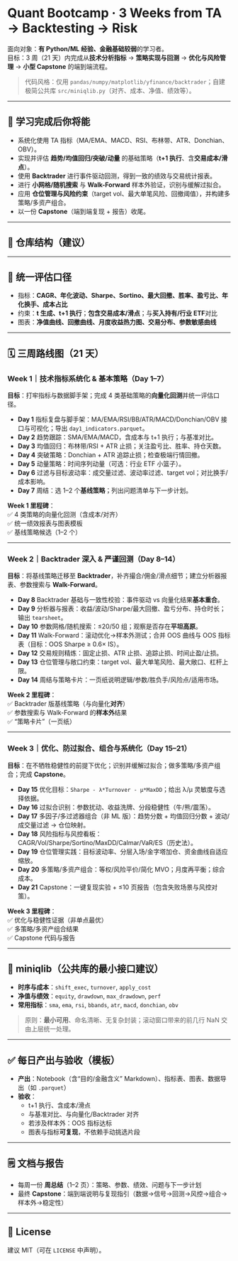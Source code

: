 # Quant Bootcamp · 3 Weeks from TA → Backtesting → Risk

面向对象：**有 Python/ML 经验、金融基础较弱**的学习者。  
目标：3 周（21 天）内完成从**技术分析指标** → **策略实现与回测** → **优化与风险管理** → **小型 Capstone** 的端到端流程。  
> 代码风格：仅用 `pandas/numpy/matplotlib/yfinance/backtrader`；自建极简公共库 `src/miniqlib.py`（对齐、成本、净值、绩效等）。

---

## 🎯 学习完成后你将能
- 系统化使用 TA 指标（MA/EMA、MACD、RSI、布林带、ATR、Donchian、OBV）。
- 实现并评估 **趋势/均值回归/突破/动量** 的基础策略（**t+1 执行**、含**交易成本/滑点**）。
- 使用 **Backtrader** 进行事件驱动回测，得到一致的绩效与交易统计报表。
- 进行 **小网格/随机搜索** 与 **Walk-Forward** 样本外验证，识别与缓解过拟合。
- 应用 **仓位管理与风险约束**（target vol、最大单笔风险、回撤阈值），并构建多策略/多资产组合。
- 以一份 **Capstone**（端到端复现 + 报告）收尾。

---

## 📁 仓库结构（建议）


---

## 📏 统一评估口径
- 指标：**CAGR、年化波动、Sharpe、Sortino、最大回撤、胜率、盈亏比、年化换手、成本占比**
- 约束：**t 生成、t+1 执行**；**包含交易成本/滑点**；与**买入持有/行业 ETF**对比
- 图表：**净值曲线、回撤曲线、月度收益热力图、交易分布、参数敏感曲线**

---

## 🗓️ 三周路线图（21 天）

### Week 1｜技术指标系统化 & 基本策略（Day 1–7）
**目标**：打牢指标与数据脚手架；完成 4 类基础策略的**向量化回测**并统一评估口径。
- **Day 1** 指标复盘与脚手架：MA/EMA/RSI/BB/ATR/MACD/Donchian/OBV 接口与可视化；导出 `day1_indicators.parquet`。
- **Day 2** 趋势跟踪：SMA/EMA/MACD，含成本与 t+1 执行；与基准对比。
- **Day 3** 均值回归：布林带/RSI + ATR 止损；关注盈亏比、胜率、持仓天数。
- **Day 4** 突破策略：Donchian + ATR 追踪止损；检查极端行情回撤。
- **Day 5** 动量策略：时间序列动量（可选：行业 ETF 小篮子）。
- **Day 6** 过滤与目标波动率：成交量过滤、波动率过滤、target vol；对比换手/成本影响。
- **Day 7** 周结：选 1–2 个**基线策略**；列出问题清单与下一步计划。

**Week 1 里程碑**：  
✅ 4 类策略的向量化回测（含成本/对齐）  
✅ 统一绩效报表与图表模板  
✅ 基线策略候选（1–2 个）

---

### Week 2｜Backtrader 深入 & 严谨回测（Day 8–14）
**目标**：将基线策略迁移至 **Backtrader**，补齐撮合/佣金/滑点细节；建立分析器报表、参数搜索与 **Walk-Forward**。
- **Day 8** Backtrader 基础与一致性校验：事件驱动 vs 向量化结果**基本重合**。
- **Day 9** 分析器与报表：收益/波动/Sharpe/最大回撤、盈亏分布、持仓时长；输出 `tearsheet`。
- **Day 10** 参数网格/随机搜索：≤20/50 组；观察是否存在**平坦高原**。
- **Day 11** Walk-Forward：滚动优化→样本外测试；合并 OOS 曲线与 OOS 指标表（目标：OOS Sharpe ≥ 0.6× IS）。
- **Day 12** 交易规则精炼：固定止损、ATR 止损、追踪止损、时间止盈/止损。
- **Day 13** 仓位管理与敞口约束：target vol、最大单笔风险、最大敞口、杠杆上限。
- **Day 14** 周结与策略卡片：一页纸说明逻辑/参数/胜负手/风险点/适用市场。

**Week 2 里程碑**：  
✅ Backtrader 版基线策略（与向量化**对齐**）  
✅ 参数搜索与 Walk-Forward 的**样本外**结果  
✅ “策略卡片”（一页纸）

---

### Week 3｜优化、防过拟合、组合与系统化（Day 15–21）
**目标**：在不牺牲稳健性的前提下优化；识别并缓解过拟合；做多策略/多资产组合；完成 **Capstone**。
- **Day 15** 优化目标：`Sharpe - λ*Turnover - μ*MaxDD`；给出 λ/μ 灵敏度与选择依据。
- **Day 16** 过拟合识别：参数扰动、收益洗牌、分段稳健性（牛/熊/震荡）。
- **Day 17** 多因子/多过滤器组合（非 ML 版）：趋势分数 + 均值回归分数 + 波动/成交量过滤 → 仓位映射。
- **Day 18** 风险指标与风控看板：CAGR/Vol/Sharpe/Sortino/MaxDD/Calmar/VaR/ES（历史法）。
- **Day 19** 仓位管理实践：目标波动率、分层入场/金字塔加仓、资金曲线自适应缩放。
- **Day 20** 多策略/多资产组合：等权/风险平价/简化 MVO；月度再平衡；综合成本。
- **Day 21** Capstone：一键复现实验 + ≤10 页报告（包含失败场景与风控对策）。

**Week 3 里程碑**：  
✅ 优化与稳健性证据（非单点最优）  
✅ 多策略/多资产组合结果  
✅ Capstone 代码与报告

---

## 🔧 miniqlib（公共库的最小接口建议）
- **时序与成本**：`shift_exec`, `turnover`, `apply_cost`
- **净值与绩效**：`equity`, `drawdown`, `max_drawdown`, `perf`
- **常用指标**：`sma`, `ema`, `rsi`, `bbands`, `atr`, `macd`, `donchian`, `obv`
> 原则：**最小可用**、命名清晰、无复杂封装；滚动窗口带来的前几行 NaN 交由上层统一处理。

---

## ✅ 每日产出与验收（模板）
- **产出**：Notebook（含“目的/金融含义” Markdown）、指标表、图表、数据导出（如 `.parquet`）  
- **验收**：  
  - t+1 执行、含成本/滑点  
  - 与基准对比、与向量化/Backtrader 对齐  
  - 若涉及样本外：OOS 指标达标  
  - 图表与指标**可复现**，不依赖手动挑选片段

---

## 🗒️ 文档与报告
- 每周一份 **周总结**（1–2 页）：策略、参数、绩效、问题与下一步计划  
- 最终 **Capstone**：端到端说明与复现指引（数据→信号→回测→风控→组合→样本外→稳定性）

---

## 📄 License
建议 MIT（可在 `LICENSE` 中声明）。
